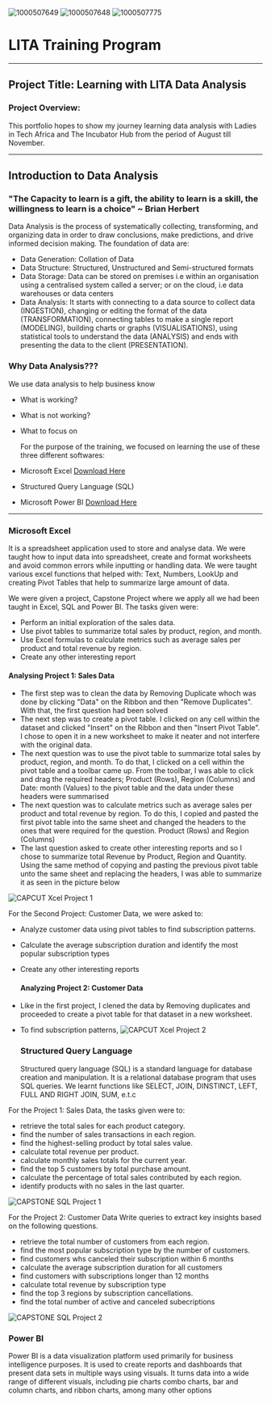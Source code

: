 ![1000507649](https://github.com/user-attachments/assets/482a4875-8eb3-4902-8c3c-923324b1bb9a)
![1000507648](https://github.com/user-attachments/assets/272ac2ba-26d8-4813-b21e-fc6044aedd47)
![1000507775](https://github.com/user-attachments/assets/55412590-d24e-4dd5-915a-a94e95ee3cfd)
# LITA Training Program
---
## Project Title: Learning with LITA Data Analysis
### Project Overview: 
This portfolio hopes to show my journey learning data analysis with Ladies in Tech Africa and The Incubator Hub from the period of August till November. 

  ---
  ## Introduction to Data Analysis
  ### "The Capacity to learn is a gift, the ability to learn is a skill, the willingness to learn is a choice"  ~ Brian Herbert
  Data Analysis is the process of systematically collecting, transforming, and organizing data in order to draw conclusions, make predictions, and drive informed decision making. The foundation of data are: 
  - Data Generation: Collation of Data
  - Data Structure: Structured, Unstructured and Semi-structured formats
  - Data Storage: Data can be stored on premises i.e within an organisation using a centralised system called a server; or on the cloud, i.e data warehouses or data centers
  - Data Analysis: It starts with connecting to a data source to collect data (INGESTION), changing or editing the format of the data (TRANSFORMATION), connecting tables to make a single report (MODELING), building charts or graphs (VISUALISATIONS), using statistical tools to understand the data (ANALYSIS) and ends with presenting the data to the client (PRESENTATION).
  ### Why Data Analysis???
We use data analysis to help business know
- What is working?
- What is not working?
- What to focus on
  
  For the purpose of the training, we focused on learning the use of these three different softwares:
  
 - Microsoft Excel [Download Here](https://www.microsoft.com/en-ng)
  
 - Structured Query Language (SQL)
  
 - Microsoft Power BI [Download Here](https://www.microsoft.com/en-us/power-platform/products/power-bi)
  
  
  ---
  ### Microsoft Excel
  It is a spreadsheet application used to store and analyse data. We were taught how to input data into spreadsheet, create and format worksheets and avoid common errors while inputting or handling data. We were taught various excel functions that helped with: Text, Numbers, LookUp and creating Pivot Tables that help to summarize large amount of data. 
  
  We were given a project, Capstone Project where we apply all we had been taught in Excel, SQL and Power BI.
  The tasks given were: 
- Perform an initial exploration of the sales data.
- Use pivot tables to summarize total sales by product, region, and month.
- Use Excel formulas to calculate metrics such as average sales per product and total revenue by region.
- Create any other interesting report
  
#### Analysing Project 1: Sales Data
- The first step was to clean the data by Removing Duplicate whoch was done by clicking "Data" on the Ribbon and then "Remove Duplicates". With that, the first question had been solved
- The next step was to create a pivot table. I clicked on any cell within the dataset and clicked "Insert" on the Ribbon and then "Insert Pivot Table". I chose to open it in a new worksheet to make it neater and not interfere with the original data.
- The next question was to use the pivot table to summarize total sales by product, region, and month. To do that, I clicked on a cell within the pivot table and a toolbar came up. From the toolbar, I was able to click and drag the required headers; Product (Rows), Region (Columns) and Date: month (Values) to the pivot table and the data under these headers were summarised
- The next question was to calculate metrics such as average sales per product and total revenue by region. To do this, I copied and pasted the first pivot table into the same sheet and changed the headers to the ones that were required for the question. Product (Rows) and Region (Columns)
- The last question asked to create other interesting reports and so I chose to summarize total Revenue by Product, Region and Quantity. Using the same method of copying and pasting the previous pivot table unto the same sheet and replacing the headers, I was able to summarize it as seen in the picture below
  
![CAPCUT Xcel Project 1](https://github.com/user-attachments/assets/83424212-8029-4a77-8941-ee68841cbd49)

For the Second Project: Customer Data, we were asked to: 
- Analyze customer data using pivot tables to find subscription patterns.
- Calculate the average subscription duration and identify the most popular subscription types
- Create any other interesting reports

  #### Analyzing Project 2: Customer Data
- Like in the first project, I clened the data by Removing duplicates and proceeded to create a pivot table for that dataset in a new worksheet.
- To find subscription patterns,
  ![CAPCUT Xcel Project 2](https://github.com/user-attachments/assets/c61be763-4e7c-441b-b601-9723b071686e)



  ### Structured Query Language
  Structured query language (SQL) is a standard language for database creation and manipulation. It is a relational database program that uses SQL queries. We learnt functions like SELECT, JOIN, DINSTINCT, LEFT, FULL AND RIGHT JOIN, SUM, e.t.c

For the Project 1: Sales Data, the tasks given were to:
- retrieve the total sales for each product category.
- find the number of sales transactions in each region.
- find the highest-selling product by total sales value.
- calculate total revenue per product.
- calculate monthly sales totals for the current year.
- find the top 5 customers by total purchase amount.
- calculate the percentage of total sales contributed by each region.
- identify products with no sales in the last quarter.
  
![CAPSTONE SQL Project 1](https://github.com/user-attachments/assets/40f9111d-3425-4ee6-980d-1a26d4b6ccd1)


For the Project 2: Customer Data
  Write queries to extract key insights based on the following questions.
- retrieve the total number of customers from each region.
- find the most popular subscription type by the number of customers.
- find customers whs canceled their subscription within 6 months
- calculate the average subscription duration for all customers
- find customers with subscriptions longer than 12 months
- calculate total revenue by subscription type
- find the top 3 regions by subscription cancellations.
- find the total number of active and canceled subecriptions
  
![CAPSTONE SQL Project 2](https://github.com/user-attachments/assets/8ac757cd-c463-48bc-9ee7-6aa7d998747c)
  
  ### Power BI
  Power BI is a data visualization platform used primarily for business intelligence purposes. It is used to create reports and dashboards that present data sets in multiple ways using visuals. It turns data into a wide range of different visuals, including pie charts combo charts, bar and column charts, and ribbon charts, among many other options



















































